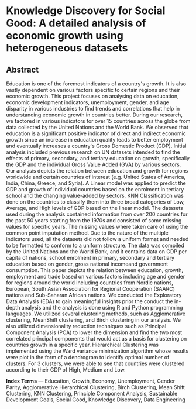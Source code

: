 # Knowledge Discovery for Social Good: A detailed analysis of economic growth using heterogeneous datasets
## Abstract
Education is one of the foremost indicators of a country's growth. It is also vastly dependent on various factors specific to certain regions and their economic growth. This project focuses on analysing data on education, economic development indicators, unemployment, gender, and age disparity in various industries to find trends and correlations that help in understanding economic growth in countries better. During our research, we factored in various indicators for over 15 countries across the globe from data collected by the United Nations and the World Bank. We observed that education is a significant positive indicator of direct and indirect economic growth since an increase in education quality leads to better employment and eventually increases a country's Gross Domestic Product (GDP). Initial analysis included previous research on UN datasets intended to find the effects of primary, secondary, and tertiary education on growth, specifically the GDP and the individual Gross Value Added (GVA) by various sectors. Our analysis depicts the relation between education and growth for regions worldwide and certain countries of interest (e.g. United States of America, India, China, Greece, and Syria). A Linear model was applied to predict the GDP and growth of individual countries based on the enrolment in tertiary school and the changing value-added by sectors. KNN Classification was done on the countries to classify them into three broad categories of Low, Average, and High levels of GDP based on the linear model. The datasets used during the analysis contained information from over 200 countries for the past 50 years starting from the 1970s and consisted of some missing values for specific years. The missing values where taken care of using the common point imputation method. Due to the nature of the multiple indicators used, all the datasets did not follow a uniform format and needed to be formatted to conform to a uniform structure. The data was compiled by the United Nations and the World Bank, and it contains data on GDP per capita of nations, school enrolment in primary, secondary and tertiary education based on gender, gross national incomeand government consumption. This paper depicts the relation between education, growth, employment and trade based on various factors including age and gender for regions around the world including countries from Nordic nations, European, South Asian Association for Regional Cooperation (SAARC) nations and Sub-Saharan African nations. We conducted the Exploratory Data Analysis (EDA) to gain meaningful insights prior the conduct the in-depth analysis and the analysis is done using R and Python programming languages. We utilized several clustering methods, such as Agglomerative clustering, MeanShift clustering, and Birch clustering in our analysis. We also utilized dimensionality reduction techniques such as Principal Component Analysis (PCA) to lower the dimension and find the two most correlated principal components that would act as a basis for clustering on countries growth in a specific year. Hierarchical Clustering was implemented using the Ward variance minimization algorithm whose results were plot in the form of a dendrogram to identify optimal number of clusters. For 3 clusters, we were able to see that countries were clustered according to their GDP of High, Medium and Low.

**Index Terms** — Education, Growth, Economy, Unemployment, Gender Parity, Agglomerative Hierarchical Clustering, Birch Clustering, Mean Shift Clustering, KNN Clustering, Principle Component Analysis, Sustainable Development Goals, Social Good, Knowledge Discovery, Data Engineering
